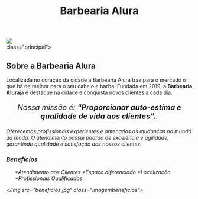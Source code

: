 
<!DOCTYPE html>
<html lang= "pt-br">
  <head>
   <meta charset= "UFT-8">
   <title>Barbearia Alura</title>
   <link rel="stylesheet" href= "style.css">
   </head>

 </body>
  <header>
    <h1 class="título-principal">Barbearia Alura</h1> 
  </header>
  <img id="banner" src="banner.jpg">
  <div> class="principal">
    <h2 class= "títulos centralizado">Sobre a Barbearia Alura</h2>

  <p>Localizada no coração da cidade a       Barbearia Alura traz para o mercado o que há de melhor para o seu cabelo e   barba. Fundada em 2019, a   <strong>Barbearia Alura</strong>já é destaque na cidade e conquista novos clientes a cada dia.</p>

<p id="missao" style= "font-size: 20px; text-align: center"><em>Nossa missão é: <strong>"Proporcionar auto-estima e qualidade de vida aos clientes".</strong>.<em></p>

<p>Oferecemos profissionais experientes e antenados às mudanças no mundo da moda. O atendimento possui padrão de excelência e agilidade, garantindo qualidade e satisfação dos nossos clientes.</p>
 </div>

 <div class="benefícios"> 
 <h3 class="título-centralizado">Benefícios</h3> 

 <ul>
  </li class="itens">*Atendimento aos   Clientes</li>
   </li class="itens">*Espaço diferenciado</li>
  </li class="itens">*Localização</li>
   </li class="itens">*Profissionais Qualificados</li>
     </ul>
 
 </img src="benefícios.jpg" class="imagembeneficios">
   </div>
  </body>
</html> 
